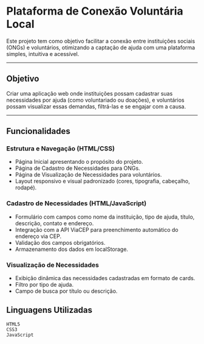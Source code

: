 # Plataforma de Conexão Voluntária Local

Este projeto tem como objetivo facilitar a conexão entre instituições sociais (ONGs) e voluntários, otimizando a captação de ajuda com uma plataforma simples, intuitiva e acessível.

---

## Objetivo

Criar uma aplicação web onde instituições possam cadastrar suas necessidades por ajuda (como voluntariado ou doações), e voluntários possam visualizar essas demandas, filtrá-las e se engajar com a causa.

---

## Funcionalidades

### Estrutura e Navegação (HTML/CSS)
- Página Inicial apresentando o propósito do projeto.
- Página de Cadastro de Necessidades para ONGs.
- Página de Visualização de Necessidades para voluntários.
- Layout responsivo e visual padronizado (cores, tipografia, cabeçalho, rodapé).

### Cadastro de Necessidades (HTML/JavaScript)
- Formulário com campos como nome da instituição, tipo de ajuda, título, descrição, contato e endereço.
- Integração com a API ViaCEP para preenchimento automático do endereço via CEP.
- Validação dos campos obrigatórios.
- Armazenamento dos dados em localStorage.

### Visualização de Necessidades
- Exibição dinâmica das necessidades cadastradas em formato de cards.
- Filtro por tipo de ajuda.
- Campo de busca por título ou descrição.


## Linguagens Utilizadas

``HTML5``  
``CSS3``  
``JavaScript``